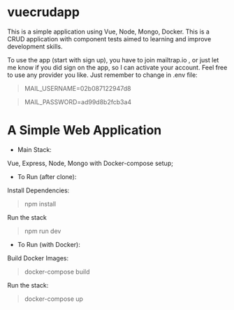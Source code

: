 # vuecrudapp
This is a simple application using Vue, Node, Mongo, Docker. This is a CRUD application with component tests aimed to learning and improve development skills.

To use the app (start with sign up), you have to join mailtrap.io , or just let me know if you did sign on the app, so I can activate your account. Feel free to use any provider you like. Just remember to change in .env file:

> MAIL_USERNAME=02b087122947d8

> MAIL_PASSWORD=ad99d8b2fcb3a4



# A Simple Web Application

- Main Stack:

Vue, Express, Node, Mongo with Docker-compose setup;

- To Run (after clone):

Install Dependencies:

> npm install

Run the stack

> npm run dev

- To Run (with Docker):

Build Docker Images:

> docker-compose build

Run the stack:

> docker-compose up
